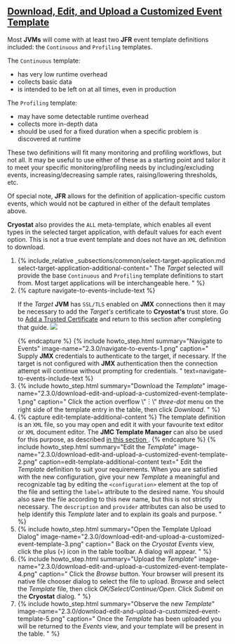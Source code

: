 ## [Download, Edit, and Upload a Customized Event Template](#download-edit-and-upload-a-customized-event-template)
Most **JVMs** will come with at least two **JFR** event template definitions included:
the `Continuous` and `Profiling` templates.

The `Continuous` template:
- has very low runtime overhead
- collects basic data
- is intended to be left on at all times, even in production

The `Profiling` template:
- may have some detectable runtime overhead
- collects more in-depth data
- should be used for a fixed duration when a specific problem is discovered at runtime

These two definitions will fit many monitoring and profiling workflows, but not
all. It may be useful to use either of these as a starting point and tailor it
to meet your specific monitoring/profiling needs by including/excluding events,
increasing/decreasing sample rates, raising/lowering thresholds, etc.

Of special note, **JFR** allows for the definition of application-specific custom
events, which would not be captured in either of the default templates above.

**Cryostat** also provides the <code>ALL</code> meta-template, which enables all
event types in the selected target application, with default values for each
event option. This is not a true event template and does not have an `XML`
definition to download.

<ol>
  <li>
    {% include_relative _subsections/common/select-target-application.md
      select-target-application-additional-content="
        The <i>Target</i> selected will provide the base <code>Continuous</code> and
        <code>Profiling</code> template definitions to start from. Most target
        applications will be interchangeable here.
      "
    %}
  </li>
  <li>
    {% capture navigate-to-events-include-text %}
    <p>
      If the <i>Target</i> <b>JVM</b> has <code>SSL/TLS</code> enabled on <b>JMX</b> connections then it may be
      necessary to add the <i>Target's</i> certificate to <b>Cryostat's</b> trust store. Go
      to <a href="{{ page.url }}#add-a-trusted-certificate">Add a Trusted Certificate</a>
      and return to this section after completing that guide.
      <a href="{{ site.url }}/images/2.3.0/navigate-to-events-2.png" target="_blank">
        <img src="{{ site.url }}/images/2.3.0/navigate-to-events-2.png">
      </a>
    </p>
    {% endcapture %}
    {% include howto_step.html
      summary="Navigate to Events"
      image-name="2.3.0/navigate-to-events-1.png"
      caption="
        Supply <b>JMX</b> credentials to authenticate to the target, if necessary. If
        the target is not configured with <b>JMX</b> authentication then the
        connection attempt will continue without prompting for credentials.
      "
      text=navigate-to-events-include-text
    %}
  </li>
  <li>
    {% include howto_step.html
      summary="Download the <i>Template</i>"
      image-name="2.3.0/download-edit-and-upload-a-customized-event-template-1.png"
      caption="
        Click the action overflow \"&#65049;\" <i>three-dot</i> menu on the right side of the
        template entry in the table, then click <i>Download</i>.
      "
    %}
  </li>
  <li>
    {% capture edit-template-additional-content %}
      The template definition is an <code>XML</code> file, so you may open and edit it
      with your favourite text editor or <code>XML</code> document editor. The <b>JMC
      Template Manager</b> can also be used for this purpose, as described
      <a href="{{ page.url }}#edit-template-with-jmc">
        in this section
      </a>.
    {% endcapture %}
    {% include howto_step.html
      summary="Edit the <i>Template</i>"
      image-name="2.3.0/download-edit-and-upload-a-customized-event-template-2.png"
      caption=edit-template-additional-content
      text="
        Edit the <i>Template</i> definition to suit your requirements. When you are
        satisfied with the new configuration, give your new <i>Template</i> a
        meaningful and recognizable tag by editing the
        <code>&lt;configuration&gt;</code> element at the top of the file and
        setting the <code>label=</code> attribute to the desired name. You
        should also save the file according to this new name, but this is not
        strictly necessary. The <code>description</code> and
        <code>provider</code> attributes can also be used to help identify this
        <i>Template</i> later and to explain its goals and purpose.
      "
    %}
  </li>
  <li>
    {% include howto_step.html
      summary="Open the Template Upload Dialog"
      image-name="2.3.0/download-edit-and-upload-a-customized-event-template-3.png"
      caption="
        Back on the <i>Cryostat Events</i> view, click the plus (<code>+</code>) icon
        in the table toolbar. A dialog will appear.
      "
    %}
  </li>
  <li>
    {% include howto_step.html
      summary="Upload the <i>Template</i>"
      image-name="2.3.0/download-edit-and-upload-a-customized-event-template-4.png"
      caption="
        Click the <i>Browse</i> button. Your browser will present its
        native file chooser dialog to select the file to upload. Browse and
        select the <i>Template</i> file, then click
        <i>OK/Select/Continue/Open</i>. Click <i>Submit</i> on the
        <b>Cryostat</b> dialog.
      "
    %}
  </li>
  <li>
    {% include howto_step.html
      summary="Observe the new <i>Template</i>"
      image-name="2.3.0/download-edit-and-upload-a-customized-event-template-5.png"
      caption="
        Once the <i>Template</i> has been uploaded you will be returned to the
        <i>Events</i> view, and your template will be present in the
        table.
      "
    %}
  </li>
</ol>
